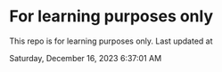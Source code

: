 # For learning purposes only
This repo is for learning purposes only.
Last updated at

Saturday, December 16, 2023 6:37:01 AM

